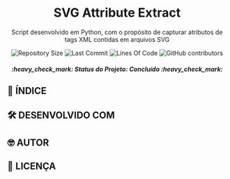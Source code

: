 <h1 align="center">SVG Attribute Extract</h1>
<p align="center">Script desenvolvido em Python, com o propósito de capturar atributos de tags XML contidas em arquivos SVG</p>

<p align="center">
<img alt="Repository Size" src="https://img.shields.io/github/repo-size/LucasCastro99/SVG_Attribute_Extract?color=FFD43B&label=Tamanho%20do%20Reposit%C3%B3rio">
<img alt="Last Commit" src="https://img.shields.io/github/last-commit/LucasCastro99/SVG_Attribute_Extract?color=346b31&label=%C3%9Altimo%20Commit">
<img alt="Lines Of Code" src="https://img.shields.io/tokei/lines/github/LucasCastro99/SVG_Attribute_Extract?color=306998&label=Linhas%20de%20C%C3%B3digo">
<img alt="GitHub contributors" src="https://img.shields.io/github/contributors/LucasCastro99/SVG_Attribute_Extract?color=646464&label=Contribuidores">
</p>

<h5 align="center">:heavy_check_mark: Status do Projeto: Concluído :heavy_check_mark:</h5>

## :mag_right: ÍNDICE
## :hammer_and_wrench: DESENVOLVIDO COM
## :nerd_face: AUTOR
## :memo: LICENÇA
